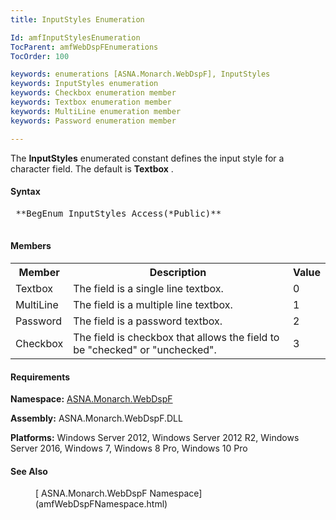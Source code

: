 ```yaml
---
title: InputStyles Enumeration

Id: amfInputStylesEnumeration
TocParent: amfWebDspFEnumerations
TocOrder: 100

keywords: enumerations [ASNA.Monarch.WebDspF], InputStyles
keywords: InputStyles enumeration
keywords: Checkbox enumeration member
keywords: Textbox enumeration member
keywords: MultiLine enumeration member
keywords: Password enumeration member

---
```


The **InputStyles** enumerated constant defines the input style for a character field. The default is **Textbox** .

#### Syntax
<pre class="prettyprint"> **BegEnum InputStyles Access(*Public)** 
      </pre>

#### Members
<table class="mytable" cellspacing="0" cellpadding="4" width="90%">
          <colgroup><col width="15%" /><col width="70%" /><col width="5%" align="center"/>
          </colgroup>
          <tr><th>Member</th>
  <th>Description</th>
  <th>Value</th>
          </tr>
          <tr>
            <td>Textbox</td>
            <td>The field is a single line
          textbox.</td>
                <td>0</td>
              </tr>
              <tr>
                <td>MultiLine</td>
                <td>The field is a multiple line
          textbox.</td>
                <td>1</td>
              </tr>
              <tr>
                <td>Password</td>
                <td>The field is a password
          textbox.</td>
            <td>2</td>
          </tr>
          <tr>
            <td>Checkbox</td>
            <td>The field is checkbox that
          allows the field to be "checked" or "unchecked".</td>
            <td>3</td>
          </tr>
</table>

<!-- -->

#### Requirements
**Namespace:** [ASNA.Monarch.WebDspF](amfWebDspFNamespace.html)

**Assembly:** ASNA.Monarch.WebDspF.DLL

**Platforms:** Windows Server 2012, Windows Server 2012 R2, Windows Server 2016, Windows 7, Windows 8 Pro, Windows 10 Pro

#### See Also
<dl>
        <dd>[
        ASNA.Monarch.WebDspF Namespace](amfWebDspFNamespace.html)</dd>
</dl>


